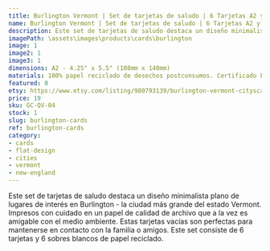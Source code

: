 ```yaml
---
title: Burlington Vermont | Set de tarjetas de saludo | 6 Tarjetas A2 y Sobres
name: Burlington Vermont | Set de tarjetas de saludo | 6 Tarjetas A2 y Sobres
description: Este set de tarjetas de saludo destaca un diseño minimalista plano de lugares de interés en Burlington - la ciudad más grande del estado Vermont. Impresos con cuidado en un papel de calidad de archivo que a la vez es amigable con el medio ambiente.
imagePath: \assets\images\products\cards\burlington
image: 1
image2: 1
image3: 1
dimensions: A2 - 4.25" x 5.5" (108mm x 140mm)
materials: 100% papel reciclado de desechos postconsumos. Certificado FSC.
featured: 0
etsy: https://www.etsy.com/listing/980793139/burlington-vermont-cityscape-blank-note
price: 19
sku: GC-QV-04
stock: 1
slug: burlington-cards
ref: burlington-cards
category:
- cards
- flat-design
- cities
- vermont
- new-england
---
```

Este set de tarjetas de saludo destaca un diseño minimalista plano de lugares de interés en Burlington - la ciudad más grande del estado Vermont. Impresos con cuidado en un papel de calidad de archivo que a la vez es amigable con el medio ambiente. Estas tarjetas vacías son perfectas para mantenerse en contacto con la familia o amigos. Este set consiste de 6 tarjetas y 6 sobres blancos de papel reciclado.
